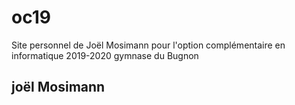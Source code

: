 # oc19
Site personnel de Joël Mosimann pour l'option complémentaire en informatique 2019-2020 gymnase du Bugnon

## joël Mosimann

